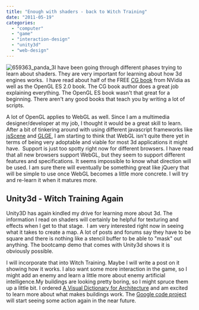 ```yaml
---
title: "Enough with shaders - back to Witch Training"
date: "2011-05-19"
categories: 
  - "computer"
  - "game"
  - "interaction-design"
  - "unity3d"
  - "web-design"
---
```


![](/images/659363_panda_3-150x150.jpg "659363_panda_3")I have been going through different phases trying to learn about shaders. They are very important for learning about how 3d engines works.  I have read about half of the FREE [CG book](http://developer.nvidia.com/node/76) from NVidia as well as the OpenGL ES 2.0 book. The CG book author does a great job explaining everything. The OpenGL ES book wasn't that great for a beginning. There aren't any good books that teach you by writing a lot of scripts.

A lot of OpenGL applies to WebGL as well. Since I am a multimedia designer/developer at my job, I thought it would be a great skill to learn. After a bit of tinkering around with using different javascript frameworks like [jsScene](http://scenejs.org/) and [GLGE](http://www.glge.org/), I am starting to think that WebGL isn't quite there yet in terms of being very adoptable and viable for most 3d applications it might have.  Support is just too spotty right now for different browsers. I have read that all new browsers support WebGL, but they seem to support different features and specifications. It seems impossible to know what direction will be used. I am sure there will eventually be something great like jQuery that will be simple to use once WebGL becomes a little more concrete. I will try and re-learn it when it matures more.

## Unity3d - Witch Training Again

Unity3D has again kindled my drive for learning more about 3d. The information I read on shaders will certainly be helpful for texturing and effects when I get to that stage.  I am very interested right now in seeing what it takes to create a map. A lot of posts and forums say they have to be square and there is nothing like a stencil buffer to be able to "mask" out anything. The bootcamp demo that comes with Unity3d shows it is obviously possible.

I will incorporate that into Witch Training. Maybe I will write a post on it showing how it works. I also want some more interaction in the game, so I might add an enemy and learn a little more about enemy artificial intelligence.My buildings are looking pretty boring, so I might spruce them up a little bit. I ordered [A Visual Dictionary for Architecture](http://www.amazon.com/Visual-Dictionary-Architecture-Francis-Ching/dp/0471288217) and am excited to learn more about what makes buildings work. The [Google code project](http://code.google.com/p/unity3d-witchtraining/) will start seeing some action again in the near future.
